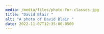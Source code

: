 ```yaml
---
media: /media/files/photo-for-classes.jpg
title: "David Blair "
alt: "A photo of David Blair "
date: 2022-11-07T12:35:00-0500
---
```

